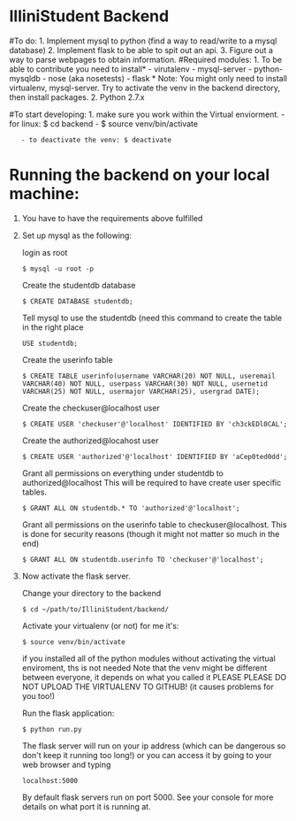 # IlliniStudent Backend
#To do:
    1. Implement mysql to python (find a way to read/write to a mysql database)
    2. Implement flask to be able to spit out an api.
    3. Figure out a way to parse webpages to obtain information.
#Required modules:
    1. To be able to contribute you need to install*
       - virutalenv
       - mysql-server
       - python-mysqldb
       - nose (aka nosetests)
       - flask
       * Note: You might only need to install virtualenv, mysql-server. Try to activate the venv in the backend directory, then install packages. 
    2. Python 2.7.x

#To start developing:
    1. make sure you work within the Virtual enviorment.
       - for linux: $ cd backend
       - $ source venv/bin/activate

       - to deactivate the venv: $ deactivate



# Running the backend on your local machine:
1. You have to have the requirements above fulfilled
2. Set up mysql as the following:

   login as root
   ```
   $ mysql -u root -p
   ```
   
   Create the studentdb database
   ```
   $ CREATE DATABASE studentdb;
   ```
   
   Tell mysql to use the studentdb (need this command to create the table in the right place
   ```
   USE studentdb;
   ```
   
   Create the userinfo table
   ```
   $ CREATE TABLE userinfo(username VARCHAR(20) NOT NULL, useremail VARCHAR(40) NOT NULL, userpass VARCHAR(30) NOT NULL, usernetid VARCHAR(25) NOT NULL, usermajor VARCHAR(25), usergrad DATE);
   ```
   
   Create the checkuser@localhost user
   ```
   $ CREATE USER 'checkuser'@'localhost' IDENTIFIED BY 'ch3ckEDl0CAL';
   ```
   
   Create the authorized@locahost user
   ```
   $ CREATE USER 'authorized'@'localhost' IDENTIFIED BY 'aCep0ted0dd';
   ```
   
   Grant all permissions on everything under studentdb to authorized@localhost
   This will be required to have create user specific tables.
   ```
   $ GRANT ALL ON studentdb.* TO 'authorized'@'localhost';
   ```
   
   Grant all permissions on the userinfo table to checkuser@localhost.
   This is done for security reasons (though it might not matter so much in the end)
   ```
   $ GRANT ALL ON studentdb.userinfo TO 'checkuser'@'localhost';
   ```

3. Now activate the flask server.

   Change your directory to the backend
   ```
   $ cd ~/path/to/IlliniStudent/backend/
   ```
   
   Activate your virtualenv (or not) for me it's:
   ```
   $ source venv/bin/activate
   ```
   if you installed all of the python modules without activating the virtual enviroment, ths is not needed
   Note that the venv might be different between everyone, it depends on what you called it
   PLEASE PLEASE DO NOT UPLOAD THE VIRTUALENV TO GITHUB! (it causes problems for you too!)

   Run the flask application: 
   ```
   $ python run.py
   ```
   The flask server will run on your ip address (which can be dangerous so don't keep it running too long!) or you can access it by going to your web browser and typing
   ```
   localhost:5000
   ```
   By default flask servers run on port 5000. See your console for more details on what port it is running at.

